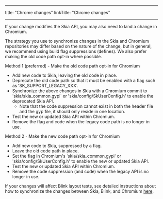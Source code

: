 
---
title: "Chrome changes"
linkTitle: "Chrome changes"

---


If your change modifies the Skia API, you may also need to land a change in Chromium.

The strategy you use to synchronize changes in the Skia and Chromium
repositories may differ based on the nature of the change, but in general, we
recommend using build flag suppressions \(defines\)\.
We also prefer making the old code path opt-in where possible.

Method 1 \(preferred\) \- Make the old code path opt\-in for Chromium

  * Add new code to Skia, leaving the old code in place.
  * Deprecate the old code path so that it must be enabled with a flag such as
    'SK_SUPPORT_LEGACY_XXX'.
  * Synchronize the above changes in Skia with a Chromium commit to
    'skia/skia_common.gypi' or 'skia/config/SkUserConfig.h' to enable the
    deprecated Skia API.
      * Note that the code suppression cannot exist in both the header file and
      the gyp file, it should only reside in one location.
  * Test the new or updated Skia API within Chromium.
  * Remove the flag and code when the legacy code path is no longer in use.

Method 2 \- Make the new code path opt\-in for Chromium

  * Add new code to Skia, suppressed by a flag.
  * Leave the old code path in place.
  * Set the flag in Chromium's 'skia/skia_common.gypi' or
    'skia/config/SkUserConfig.h' to enable the new or updated Skia API.
  * Test the new or updated Skia API within Chromium.
  * Remove the code suppression \(and code\) when the legacy API is no longer
    in use.

If your changes will affect Blink layout tests, see detailed instructions about
how to synchronize the changes between Skia, Blink, and Chromium [here](../blink).


